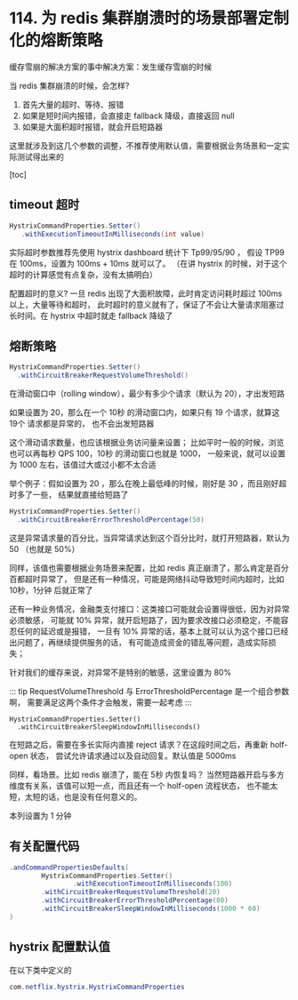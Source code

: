 # 114. 为 redis 集群崩溃时的场景部署定制化的熔断策略
缓存雪崩的解决方案的事中解决方案：发生缓存雪崩的时候

当 redis 集群崩溃的时候，会怎样?

1. 首先大量的超时、等待、报错
2. 如果是短时间内报错，会直接走 fallback 降级，直接返回 null
3. 如果是大面积超时报错，就会开启短路器

这里就涉及到这几个参数的调整，不推荐使用默认值，需要根据业务场景和一定实际测试得出来的

[toc]

## timeout 超时

```java
HystrixCommandProperties.Setter()
   .withExecutionTimeoutInMilliseconds(int value)
```

实际超时参数推荐先使用 hystrix dashboard 统计下 Tp99/95/90 ，
假设 TP99 在 100ms，设置为 100ms + 10ms 就可以了。
（在讲 hystrix 的时候，对于这个超时的计算感觉有点复杂，没有太搞明白）

配置超时的意义? 一旦 redis 出现了大面积故障，此时肯定访问耗时超过 100ms 以上，大量等待和超时，
此时超时的意义就有了，保证了不会让大量请求阻塞过长时间。在 hystrix 中超时就走 fallback 降级了

## 熔断策略

```java
HystrixCommandProperties.Setter()
  .withCircuitBreakerRequestVolumeThreshold()
```

在滑动窗口中（rolling window），最少有多少个请求（默认为 20），才出发短路

如果设置为 20，那么在一个 10秒 的滑动窗口内，如果只有 19 个请求，就算这 19个 请求都是异常的，
也不会出发短路器

这个滑动请求数量，也应该根据业务访问量来设置；
比如平时一般的时候，浏览也可以再每秒 QPS 100，10秒 的滑动窗口也就是 1000，
一般来说，就可以设置为 1000 左右，该值过大或过小都不太合适

举个例子：假如设置为 20 ，那么在晚上最低峰的时候，刚好是 30 ，而且刚好超时多了一些，
结果就直接给短路了

```java
HystrixCommandProperties.Setter()
  .withCircuitBreakerErrorThresholdPercentage(50)
```

这是异常请求量的百分比，当异常请求达到这个百分比时，就打开短路器，默认为 50 （也就是 50%）

同样，该值也需要根据业务场景来配置，比如 redis 真正崩溃了，那么肯定是百分百都超时异常了，
但是还有一种情况，可能是网络抖动导致短时间内超时，比如 10秒，1分钟 后就正常了

还有一种业务情况，金融类支付接口：这类接口可能就会设置得很低，因为对异常必须敏感，
可能就 10% 异常，就开启短路了，因为要求改接口必须稳定，不能容忍任何的延迟或是报错，
一旦有 10% 异常的话，基本上就可以认为这个接口已经出问题了，再继续提供服务的话，
有可能造成资金的错乱等问题，造成实际损失；

针对我们的缓存来说，对异常不是特别的敏感，这里设置为 80%

::: tip
RequestVolumeThreshold 与 ErrorThresholdPercentage 是一个组合参数啊，
需要满足这两个条件才会触发，需要一起考虑
:::


```
HystrixCommandProperties.Setter()
  .withCircuitBreakerSleepWindowInMilliseconds()
```

在短路之后，需要在多长实际内直接 reject 请求？在这段时间之后，再重新 holf-open 状态，
尝试允许请求通过以及自动回复。默认值是 5000ms

同样，看场景。比如 redis 崩溃了，能在 5秒 内恢复吗？
当然短路器开启与多方维度有关系，该值可以短一点，而且还有一个 holf-open 流程状态，
也不能太短，太短的话，也是没有任何意义的。

本列设置为 1 分钟

## 有关配置代码

```java
.andCommandPropertiesDefaults(
        HystrixCommandProperties.Setter()
                .withExecutionTimeoutInMilliseconds(100)
        .withCircuitBreakerRequestVolumeThreshold(20)
        .withCircuitBreakerErrorThresholdPercentage(80)
        .withCircuitBreakerSleepWindowInMilliseconds(1000 * 60)
)
```

## hystrix 配置默认值

在以下类中定义的

```java
com.netflix.hystrix.HystrixCommandProperties
```
